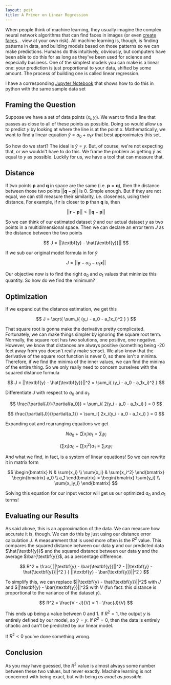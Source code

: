 ```yaml
---
layout: post
title: A Primer on Linear Regression
---
```


When people think of machine learning, they usually imagine the complex neural network algorithms 
that can find faces in images (or even [create faces](http://thispersondoesnotexist.com)... view 
at your own risk). All machine learning is, though, is finding patterns in data, and building 
models based on those patterns so we can make predictions. Humans do this intuitively, obviously, 
but computers have been able to do this for as long as they've been used for science and especially 
business. One of the simplest models you can make is a linear one: your prediction is just proportional 
to your data, shifted by some amount. The process of building one is called linear regression.

I have a corresponding [Jupyter Notebook](https://andydevs.github.io/andys-notebook/linear-regression.html) 
that shows how to do this in python with the same sample data set

Framing the Question
---------------------------------------------------------------------------------------------------------

Suppose we have a set of data points $(x_i, y_i)$. We want to find a line that passes as close to all 
of these points as possible. Doing so would allow us to predict $y$ by looking at where the line is at 
the point $x$. Mathematically, we want to find a linear equation $\hat{y} = a_0 + a_1 x$ that best 
approximates this set.

So how do we start? The ideal is $\hat{y} = y$. But, of course, we're not expecting that, or we wouldn't 
have to do this. We frame the problem as getting $\hat{y}$ as equal to $y$ as possible. Luckily for us, 
we have a tool that can measure that.

Distance
---------------------------------------------------------------------------------------------------------

If two points $\textbf{p}$ and $\textbf{q}$ in space are the same (i.e. $\textbf{p} = \textbf{q}$), then 
the distance between those two points $||\textbf{q} - \textbf{p}||$ is 0. Simple enough. But if they are 
not equal, we can still measure their similarity, i.e. closeness, using their distance.  For example, if 
$\textbf{r}$ is closer to $\textbf{p}$ than $\textbf{q}$ is, then

$$
||\textbf{r} - \textbf{p}|| < ||\textbf{q} - \textbf{p}||
$$

So we can think of our estimated dataset $\hat{y}$ and our actual dataset $y$ as two points in a 
multidimensional space. Then we can declare an error term $J$ as the distance between the two points

$$
J = ||\textbf{y} - \hat{\textbf{y}}||
$$

If we sub our original model formula in for $\hat{y}$

$$
J = ||\textbf{y} - a_0 - a_1 \textbf{x}||
$$

Our objective now is to find the right $a_0$ and $a_1$ values that minimize this quantity. So how do we
find the minimum?

Optimization
---------------------------------------------------------------------------------------------------------

If we expand out the distance estimation, we get this

$$
J = \sqrt{ \sum_i{ (y_i - a_0 - a_1x_i)^2 } }
$$

That square root is gonna make the derivative pretty complicated. Fortunately, we can make things simpler 
by ignoring the square root term. Normally, the square root has two solutions, one positive, one negative. 
However, we know that distances are always positive (something being -20 feet away from you doesn't really 
make sense). We also know that the derivative of the square root function is never 0, so there isn't a 
minima. Therefore, if we find the minima of the inner values, we can find the minima of the entire thing. 
So we only really need to concern ourselves with the squared distance formula

$$
J = ||\textbf{y} - \hat{\textbf{y}}||^2 = \sum_i{ (y_i - a_0 - a_1x_i)^2 }
$$

Differentiate $J$ with respect to $a_0$ and $a_1$.

$$
\frac{\partial{J}}{\partial{a_0}} = \sum_i{ 2(y_i - a_0 - a_1x_i) } = 0
$$

$$
\frac{\partial{J}}{\partial{a_1}} = \sum_i{ 2x_i(y_i - a_0 - a_1x_i) } = 0
$$

Expanding out and rearranging equations we get

$$
Na_0 + (\sum{x_i})a_1 = \sum_i{y_i}
$$

$$
(\sum{x_i})a_0 + (\sum{x_i^2})a_1 = \sum_i{x_iy_i}
$$

And what we find, in fact, is a system of linear equations! So we can rewrite it in matrix form

$$
\begin{bmatrix}
N & \sum{x_i} \\
\sum{x_i} & \sum{x_i^2}
\end{bmatrix}
\begin{bmatrix}
a_0 \\
a_1
\end{bmatrix} =
\begin{bmatrix}
\sum{y_i} \\
\sum{x_iy_i}
\end{bmatrix}
$$

Solving this equation for our input vector will get us our optimized $a_0$ and $a_1$ terms!

Evaluating our Results
---------------------------------------------------------------------------------------------------------

As said above, this is an approximation of the data. We can measure how accurate it is, though. We can
do this by just using our distance error calculation $J$. A measurement that is used more often is the
$R^2$ value. This compares the squared distance between our data $\textbf{y}$ and our predicted data 
$\hat{\textbf{y}}$ and the squared distance between our data $\textbf{y}$ and the average 
$\bar{\textbf{y}}$, as a percentage difference.

$$
R^2 = \frac{
    ||\textbf{y} - \bar{\textbf{y}}||^2 - ||\textbf{y} - \hat{\textbf{y}}||^2
}
{
    ||\textbf{y} - \bar{\textbf{y}}||^2
}
$$

To simplify this, we can replace $||\textbf{y} - \hat{\textbf{y}}||^2$ with $J$ and 
$||\textbf{y} - \bar{\textbf{y}}||^2$ with $V$ (fun fact: this distance is proportional to the
variance of the dataset $y$).

$$
R^2 = \frac{V - J}{V} = 1 - \frac{J}{V}
$$

This ends up being a value between 0 and 1. If $R^2 = 1$, the output $y$ is entirely defined by our 
model, so $\hat{y} = y$. If $R^2 = 0$, then the data is entirely chaotic and can't be predicted by our 
linear model.

If $R^2 < 0$ you've done something wrong.

Conclusion
---------------------------------------------------------------------------------------------------------

As you may have guessed, the $R^2$ value is almost always some number between these two values, but never 
exactly. Machine learning is not concerned with being exact, but with being _as exact as possible_.